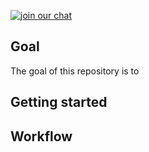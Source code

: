 

[![join our chat](https://img.shields.io/badge/join%20chat-research--and--development-green.svg)](https://chat.forus.io/channel/research-and-development)

## Goal

The goal of this repository is to

## Getting started



## Workflow
